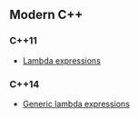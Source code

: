 ## Modern C++

### C++11

- [Lambda expressions](C++11/lambdas.cpp)

### C++14

- [Generic lambda expressions](C++14/glambdas.cpp)
